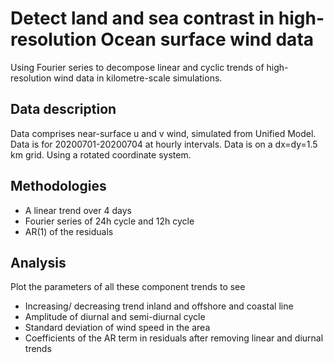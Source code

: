 # Detect land and sea contrast in high-resolution Ocean surface wind data
Using Fourier series to decompose linear and cyclic trends of high-resolution wind data in kilometre-scale simulations.

## Data description
Data comprises near-surface u and v wind, simulated from Unified Model. Data is for 20200701-20200704 at hourly intervals. Data is on a dx=dy=1.5 km grid. Using a rotated coordinate system. 

## Methodologies
* A linear trend over 4 days
* Fourier series of 24h cycle and 12h cycle
* AR(1) of the residuals

## Analysis
Plot the parameters of all these component trends to see 
* Increasing/ decreasing trend inland and offshore and coastal line
* Amplitude of diurnal and semi-diurnal cycle
* Standard deviation of wind speed in the area
* Coefficients of the AR term in residuals after removing linear and diurnal trends
